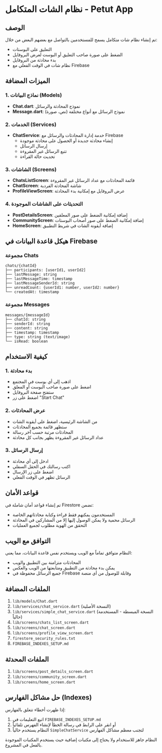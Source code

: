 # نظام الشات المتكامل - Petut App

## الوصف
تم إنشاء نظام شات متكامل يسمح للمستخدمين بالتواصل مع بعضهم البعض من خلال:
- التعليق على البوستات
- الضغط على صورة صاحب التعليق أو البوست لعرض البروفايل
- بدء محادثة من البروفايل
- نظام شات في الوقت الفعلي مع Firebase

## الميزات المضافة

### 1. نماذج البيانات (Models)
- **Chat.dart**: نموذج المحادثة والرسائل
- **Message.dart**: نموذج الرسائل مع أنواع مختلفة (نص، صورة)

### 2. الخدمات (Services)
- **ChatService**: خدمة إدارة المحادثات والرسائل مع Firebase
  - إنشاء محادثة جديدة أو الحصول على محادثة موجودة
  - إرسال الرسائل
  - تتبع الرسائل غير المقروءة
  - تحديث حالة القراءة

### 3. الشاشات (Screens)
- **ChatsListScreen**: قائمة المحادثات مع عداد الرسائل غير المقروءة
- **ChatScreen**: شاشة المحادثة الفردية
- **ProfileViewScreen**: عرض البروفايل مع إمكانية بدء المحادثة

### 4. التحديثات على الشاشات الموجودة
- **PostDetailsScreen**: إضافة إمكانية الضغط على صور المعلقين
- **CommunityScreen**: إضافة إمكانية الضغط على صور أصحاب البوستات
- **HomeScreen**: إضافة أيقونة الشات في شريط التطبيق

## هيكل قاعدة البيانات في Firebase

### مجموعة Chats
```
chats/{chatId}
├── participants: [userId1, userId2]
├── lastMessage: string
├── lastMessageTime: timestamp
├── lastMessageSenderId: string
├── unreadCount: {userId1: number, userId2: number}
└── createdAt: timestamp
```

### مجموعة Messages
```
messages/{messageId}
├── chatId: string
├── senderId: string
├── content: string
├── timestamp: timestamp
├── type: string (text/image)
└── isRead: boolean
```

## كيفية الاستخدام

### 1. بدء محادثة
- اذهب إلى أي بوست في المجتمع
- اضغط على صورة صاحب البوست أو المعلق
- ستفتح صفحة البروفايل
- اضغط على زر "Start Chat"

### 2. عرض المحادثات
- من الشاشة الرئيسية، اضغط على أيقونة الشات
- ستظهر قائمة بجميع المحادثات
- المحادثات مرتبة حسب آخر رسالة
- عداد الرسائل غير المقروءة يظهر بجانب كل محادثة

### 3. إرسال الرسائل
- ادخل إلى أي محادثة
- اكتب رسالتك في الحقل السفلي
- اضغط على زر الإرسال
- الرسائل تظهر في الوقت الفعلي

## قواعد الأمان
تم إنشاء قواعد أمان شاملة في Firestore تضمن:
- المستخدمون يمكنهم فقط قراءة وكتابة محادثاتهم الخاصة
- الرسائل محمية ولا يمكن الوصول إليها إلا من المشاركين في المحادثة
- التحقق من الهوية مطلوب لجميع العمليات

## التوافق مع الويب
النظام متوافق تماماً مع الويب ويستخدم نفس قاعدة البيانات، مما يعني:
- المحادثات متزامنة بين التطبيق والويب
- يمكن بدء محادثة من التطبيق ومتابعتها من الويب والعكس
- جميع الرسائل محفوظة في Firebase وقابلة للوصول من أي منصة

## الملفات المضافة
1. `lib/models/Chat.dart`
2. `lib/services/chat_service.dart` (النسخة الأصلية)
3. `lib/services/simple_chat_service.dart` (النسخة المبسطة - المستخدمة حالياً)
4. `lib/screens/chats_list_screen.dart`
5. `lib/screens/chat_screen.dart`
6. `lib/screens/profile_view_screen.dart`
7. `firestore_security_rules.txt`
8. `FIREBASE_INDEXES_SETUP.md`

## الملفات المحدثة
1. `lib/screens/post_details_screen.dart`
2. `lib/screens/community_screen.dart`
3. `lib/screens/home_screen.dart`

## حل مشاكل الفهارس (Indexes)
إذا ظهرت أخطاء تتعلق بالفهارس:
1. اتبع التعليمات في `FIREBASE_INDEXES_SETUP.md`
2. أو انقر على الرابط في رسالة الخطأ لإنشاء الفهرس تلقائياً
3. النظام يستخدم حالياً `SimpleChatService` لتجنب معظم مشاكل الفهارس

النظام جاهز للاستخدام ولا يحتاج إلى مكتبات إضافية حيث يستخدم المكتبات الموجودة بالفعل في المشروع.